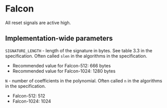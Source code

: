 # Falcon

All reset signals are active high.

## Implementation-wide parameters

`SIGNATURE_LENGTH` - length of the signature in bytes. See table 3.3 in the specification. Often called `slen` in the algorithms in the specification.

- Recommended value for Falcon-512: 666 bytes
- Recommended value for Falcon-1024: 1280 bytes

`N` - number of coefficients in the polynomial. Often called `n` in the algorithms in the specification.

- Falcon-512: 512
- Falcon-1024: 1024